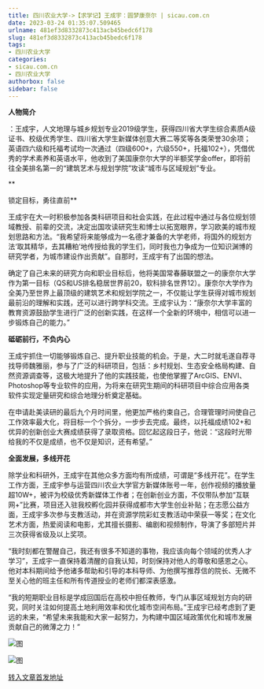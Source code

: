 ```yaml
---
title: 四川农业大学->【求学记】王成宇：圆梦康奈尔 | sicau.com.cn
date: 2023-03-24 01:35:07.509465
urlname: 481ef3d8332873c413acb45bedc6f178
slug: 481ef3d8332873c413acb45bedc6f178
tags: 
- 四川农业大学
categories:
- sicau.com.cn
- 四川农业大学
authorbox: false
sidebar: false
---
```

**人物简介**

：王成宇，人文地理与城乡规划专业2019级学生，获得四川省大学生综合素质A级证书、校级优秀学生、四川省大学生新媒体创意大赛二等奖等各类荣誉30余项；英语四六级和托福考试均一次通过（四级600+，六级550+，托福102+），凭借优秀的学术素养和英语水平，他收到了美国康奈尔大学的半额奖学金offer，即将前往全美排名第一的“建筑艺术与规划学院”攻读“城市与区域规划”专业。

**
<!--more-->
锁定目标，勇往直前**

王成宇在大一时积极参加各类科研项目和社会实践，在此过程中通过与各位规划领域教授、前辈的交流，决定出国攻读研究生和博士以拓宽眼界，学习欧美的城市规划思路和方法。“我希望将来能够成为一名德才兼备的大学老师，将国外的规划方法‘取其精华，去其糟粕’地传授给我的学生们，同时我也力争成为一位知识渊博的研究学者，为城市建设作出贡献”。自那时，王成宇有了出国的想法。

确定了自己未来的研究方向和职业目标后，他将美国常春藤联盟之一的康奈尔大学作为第一目标（QS和US排名稳居世界前20，软科排名世界12）。康奈尔大学作为全美乃至世界上最顶级的建筑艺术和规划学院之一，不仅能让学生获得对城市规划最前沿的理解和实践，还可以进行跨学科交流。王成宇认为：“康奈尔大学丰富的教育资源鼓励学生进行广泛的创新实践，在这样一个全新的环境中，相信可以进一步锻炼自己的能力。”

**砥砺前行，不负内心**

王成宇抓住一切能够锻炼自己、提升职业技能的机会。于是，大二时就毛遂自荐寻找导师魏雅丽，参与了广泛的科研项目，包括：乡村规划、生态安全格局构建、自然资源调查等，这极大地提升了他的实践技能，也使他掌握了ArcGIS、ENVI、Photoshop等专业软件的应用，为将来在研究生期间的科研项目中综合应用各类软件实现定量研究和综合地理分析奠定基础。

在申请赴美读研的最后九个月时间里，他更加严格约束自己，合理管理时间使自己工作效率最大化，将目标一个个拆分，一步步去完成。最终，以托福成绩102+和优异的创新创业大赛成绩获得了录取资格。回忆起这段日子，他说：“这段时光带给我的不仅是成绩，也不仅是知识，还有希望。”

**全面发展，多线开花**

除学业和科研外，王成宇在其他众多方面均有所成绩，可谓是“多线开花”。在学生工作方面，王成宇参与运营四川农业大学官方新媒体账号一年，创作视频的播放量超10W+，被评为校级优秀新媒体工作者；在创新创业方面，不仅带队参加“互联网+”比赛，项目还入驻我校孵化园并获得成都市大学生创业补贴；在志愿公益方面，王成宇多次参与支教活动，并在资源学院彩虹支教活动中荣获一等奖；在文化艺术方面，热爱阅读和电影，尤其擅长摄影、编剧和视频制作，导演了多部短片并三次获得省级及以上奖项。

“我时刻都在警醒自己，我还有很多不知道的事物，我应该向每个领域的优秀人才学习”，王成宇一直保持着清醒的自我认知，时刻保持对他人的尊敬和感恩之心。他对本科期间给予他诸多帮助和引导的本科导师、为他撰写推荐信的院长、无微不至关心他的班主任和所有传道授业的老师们都深表感激。

“我的短期职业目标是学成回国后在高校中担任教师，专门从事区域规划方向的研究，同时关注如何提高土地利用效率和优化城市空间布局。”王成宇已经考虑到了更远的未来，“希望未来我能和大家一起努力，为构建中国区域政策优化和城市发展贡献自己的微薄之力！”

![图](https://news.sicau.edu.cn/__local/6/D1/65/896D6CFD7216F02CA42165D8BA6_69A92803_C9A7C.png)

![图](https://news.sicau.edu.cn/__local/E/C8/7D/9BE9714A866A8DAF34A00B054C0_6B243D4A_CBECF.png)

[转入文章首发地址](https://news.sicau.edu.cn/info/1078/71492.htm)